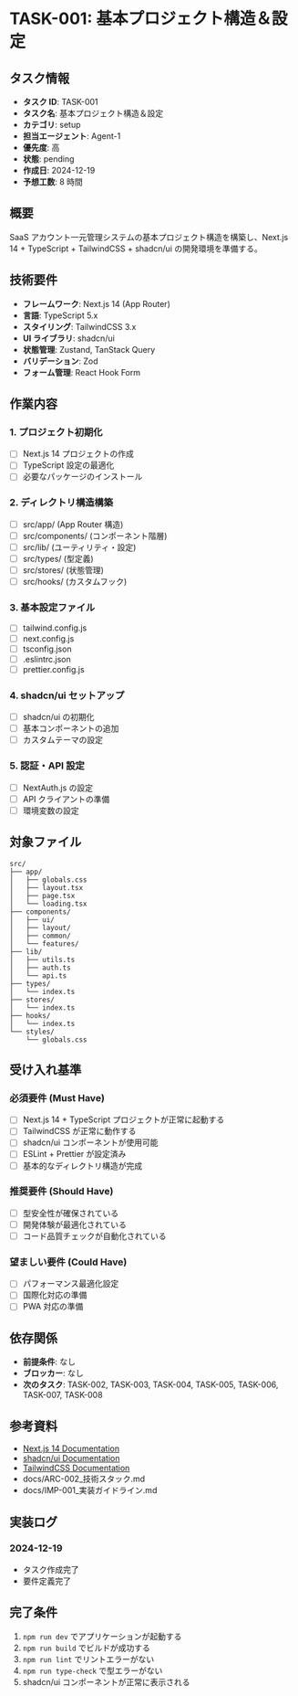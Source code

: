 # TASK-001: 基本プロジェクト構造＆設定

## タスク情報

- **タスク ID**: TASK-001
- **タスク名**: 基本プロジェクト構造＆設定
- **カテゴリ**: setup
- **担当エージェント**: Agent-1
- **優先度**: 高
- **状態**: pending
- **作成日**: 2024-12-19
- **予想工数**: 8 時間

## 概要

SaaS アカウント一元管理システムの基本プロジェクト構造を構築し、Next.js 14 + TypeScript + TailwindCSS + shadcn/ui の開発環境を準備する。

## 技術要件

- **フレームワーク**: Next.js 14 (App Router)
- **言語**: TypeScript 5.x
- **スタイリング**: TailwindCSS 3.x
- **UI ライブラリ**: shadcn/ui
- **状態管理**: Zustand, TanStack Query
- **バリデーション**: Zod
- **フォーム管理**: React Hook Form

## 作業内容

### 1. プロジェクト初期化

- [ ] Next.js 14 プロジェクトの作成
- [ ] TypeScript 設定の最適化
- [ ] 必要なパッケージのインストール

### 2. ディレクトリ構造構築

- [ ] src/app/ (App Router 構造)
- [ ] src/components/ (コンポーネント階層)
- [ ] src/lib/ (ユーティリティ・設定)
- [ ] src/types/ (型定義)
- [ ] src/stores/ (状態管理)
- [ ] src/hooks/ (カスタムフック)

### 3. 基本設定ファイル

- [ ] tailwind.config.js
- [ ] next.config.js
- [ ] tsconfig.json
- [ ] .eslintrc.json
- [ ] prettier.config.js

### 4. shadcn/ui セットアップ

- [ ] shadcn/ui の初期化
- [ ] 基本コンポーネントの追加
- [ ] カスタムテーマの設定

### 5. 認証・API 設定

- [ ] NextAuth.js の設定
- [ ] API クライアントの準備
- [ ] 環境変数の設定

## 対象ファイル

```
src/
├── app/
│   ├── globals.css
│   ├── layout.tsx
│   ├── page.tsx
│   └── loading.tsx
├── components/
│   ├── ui/
│   ├── layout/
│   ├── common/
│   └── features/
├── lib/
│   ├── utils.ts
│   ├── auth.ts
│   └── api.ts
├── types/
│   └── index.ts
├── stores/
│   └── index.ts
├── hooks/
│   └── index.ts
└── styles/
    └── globals.css
```

## 受け入れ基準

### 必須要件 (Must Have)

- [ ] Next.js 14 + TypeScript プロジェクトが正常に起動する
- [ ] TailwindCSS が正常に動作する
- [ ] shadcn/ui コンポーネントが使用可能
- [ ] ESLint + Prettier が設定済み
- [ ] 基本的なディレクトリ構造が完成

### 推奨要件 (Should Have)

- [ ] 型安全性が確保されている
- [ ] 開発体験が最適化されている
- [ ] コード品質チェックが自動化されている

### 望ましい要件 (Could Have)

- [ ] パフォーマンス最適化設定
- [ ] 国際化対応の準備
- [ ] PWA 対応の準備

## 依存関係

- **前提条件**: なし
- **ブロッカー**: なし
- **次のタスク**: TASK-002, TASK-003, TASK-004, TASK-005, TASK-006, TASK-007, TASK-008

## 参考資料

- [Next.js 14 Documentation](https://nextjs.org/docs)
- [shadcn/ui Documentation](https://ui.shadcn.com/)
- [TailwindCSS Documentation](https://tailwindcss.com/docs)
- docs/ARC-002\_技術スタック.md
- docs/IMP-001\_実装ガイドライン.md

## 実装ログ

### 2024-12-19

- タスク作成完了
- 要件定義完了

## 完了条件

1. `npm run dev` でアプリケーションが起動する
2. `npm run build` でビルドが成功する
3. `npm run lint` でリントエラーがない
4. `npm run type-check` で型エラーがない
5. shadcn/ui コンポーネントが正常に表示される
